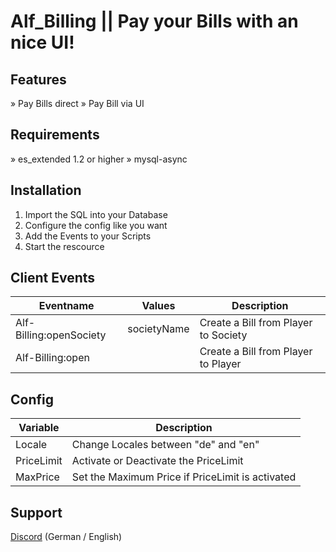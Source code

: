 # Alf_Billing || Pay your Bills with an nice UI!

## Features
» Pay Bills direct
» Pay Bill via UI

## Requirements
» es_extended 1.2 or higher
» mysql-async

## Installation
1. Import the SQL into your Database
2. Configure the config like you want
3. Add the Events to your Scripts
4. Start the rescource

## Client Events 
Eventname | Values |  Description
------------- | ------------- | -------------
Alf-Billing:openSociety | societyName | Create a Bill from Player to Society
Alf-Billing:open |  | Create a Bill from Player to Player


## Config 
Variable | Description
------------- | -------------
Locale  | Change Locales between "de" and "en"
PriceLimit  | Activate or Deactivate the PriceLimit
MaxPrice  | Set the Maximum Price if PriceLimit is activated

## Support

[Discord](https://discord.gg/6jsHUVMh8G) (German / English)
